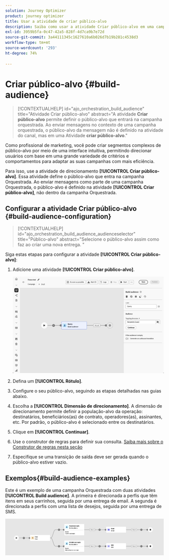 ```yaml
---
solution: Journey Optimizer
product: journey optimizer
title: Usar a atividade de criar público-alvo
description: Saiba como usar a atividade Criar público-alvo em uma campanha orquestrada
exl-id: 3959b5fa-0c47-42a5-828f-4d7ca9b7e72d
source-git-commit: 3a44111345c1627610a6b026d7b19b281c4538d3
workflow-type: tm+mt
source-wordcount: '293'
ht-degree: 74%

---
```



# Criar público-alvo {#build-audience}

>[!CONTEXTUALHELP]
>id="ajo_orchestration_build_audience"
>title="Atividade Criar público-alvo"
>abstract="A atividade **Criar público-alvo** permite definir o público-alvo que entrará na campanha orquestrada. Ao enviar mensagens no contexto de uma campanha orquestrada, o público-alvo da mensagem não é definido na atividade do canal, mas em uma Atividade **criar público-alvo**."

Como profissional de marketing, você pode criar segmentos complexos de público-alvo por meio de uma interface intuitiva, permitindo direcionar usuários com base em uma grande variedade de critérios e comportamentos para adaptar as suas campanhas com mais eficiência.

Para isso, use a atividade de direcionamento **[!UICONTROL Criar público-alvo]**. Essa atividade define o público-alvo que entra na campanha Orquestrada. Ao enviar mensagens como parte de uma campanha Orquestrada, o público-alvo é definido na atividade **[!UICONTROL Criar público-alvo]**, não dentro da campanha Orquestrada.

## Configurar a atividade Criar público-alvo {#build-audience-configuration}

>[!CONTEXTUALHELP]
>id="ajo_orchestration_build_audience_audienceselector"
>title="Público-alvo"
>abstract="Selecione o público-alvo assim como faz ao criar uma nova entrega. "

Siga estas etapas para configurar a atividade **[!UICONTROL Criar público-alvo]**:

1. Adicione uma atividade **[!UICONTROL Criar público-alvo]**.

   ![](../assets/build-audience.png)

1. Defina um **[!UICONTROL Rótulo]**.

1. Configure o seu público-alvo, seguindo as etapas detalhadas nas guias abaixo.

1. Escolha a **[!UICONTROL Dimensão de direcionamento]**. A dimensão de direcionamento permite definir a população-alvo da operação: destinatários, beneficiários(as) de contrato, operadores(as), assinantes, etc. Por padrão, o público-alvo é selecionado entre os destinatários.

1. Clique em **[!UICONTROL Continuar]**.

1. Use o construtor de regras para definir sua consulta. [Saiba mais sobre o Construtor de regras nesta seção](../orchestrated-rule-builder.md)

1. Especifique se uma transição de saída deve ser gerada quando o público-alvo estiver vazio.

## Exemplos{#build-audience-examples}

Este é um exemplo de uma campanha Orquestrada com duas atividades **[!UICONTROL Build audience]**. A primeira é direcionada a perfis que têm itens em seus carrinhos, seguida por uma entrega de email. A segunda é direcionada a perfis com uma lista de desejos, seguida por uma entrega de SMS.

![](../assets/build-audience-2.png)
